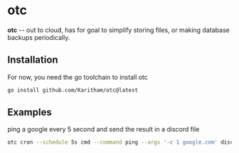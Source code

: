 # otc

**otc** -- out to cloud, has for goal to simplify storing files, or making database backups periodically.

## Installation

For now, you need the go toolchain to install otc

 ```sh
go install github.com/Karitham/otc@latest
 ```

## Examples

ping a google every 5 second and send the result in a discord file

```sh
otc cron --schedule 5s cmd --command ping --args '-c 1 google.com' discord --file 'ping-results.txt' --url $WEBHOOK_URL
```
